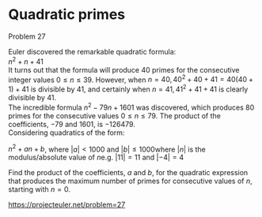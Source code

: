 # Quadratic primes

Problem 27   

Euler discovered the remarkable quadratic formula:  
$n^2 + n + 41$  
It turns out that the formula will produce 40 primes for the consecutive integer values $0 \le n \le 39$. However, when $n = 40, 40^2 + 40 + 41 = 40(40 + 1) + 41$ is divisible by 41, and certainly when $n = 41, 41^2 + 41 + 41$ is clearly divisible by 41.  
The incredible formula $n^2 - 79n + 1601$ was discovered, which produces 80 primes for the consecutive values $0 \le n \le 79$. The product of the coefficients, −79 and 1601, is −126479.  
Considering quadratics of the form:  
  
$n^2 + an + b$, where $|a| < 1000$ and $|b| \le 1000$where $|n|$ is the modulus/absolute value of $n$e.g. $|11| = 11$ and $|-4| = 4$  
  
Find the product of the coefficients, $a$ and $b$, for the quadratic expression that produces the maximum number of primes for consecutive values of $n$, starting with $n = 0$.  


https://projecteuler.net/problem=27
